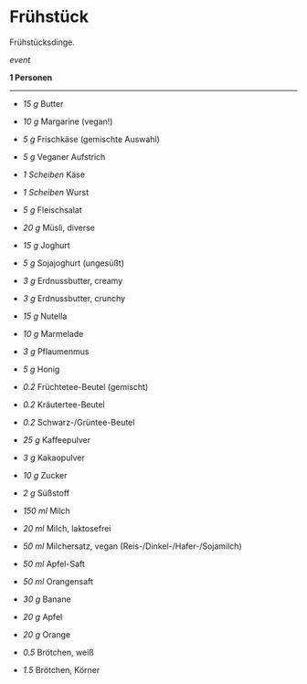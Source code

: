 # Frühstück

Frühstücksdinge.

*event*

**1 Personen**

---

- *15 g* Butter
- *10 g* Margarine (vegan!)
- *5 g* Frischkäse (gemischte Auswahl)
- *5 g* Veganer Aufstrich

- *1 Scheiben* Käse
- *1 Scheiben* Wurst
- *5 g* Fleischsalat

- *20 g* Müsli, diverse
- *15 g* Joghurt
- *5 g* Sojajoghurt (ungesüßt)

- *3 g* Erdnussbutter, creamy
- *3 g* Erdnussbutter, crunchy
- *15 g* Nutella
- *10 g* Marmelade
- *3 g* Pflaumenmus
- *5 g* Honig

- *0.2* Früchtetee-Beutel (gemischt)
- *0.2* Kräutertee-Beutel
- *0.2* Schwarz-/Grüntee-Beutel
- *25 g* Kaffeepulver
- *3 g* Kakaopulver
- *10 g* Zucker
- *2 g* Süßstoff

- *150 ml* Milch
- *20 ml* Milch, laktosefrei
- *50 ml* Milchersatz, vegan (Reis-/Dinkel-/Hafer-/Sojamilch)
- *50 ml* Apfel-Saft
- *50 ml* Orangensaft

- *30 g* Banane
- *20 g* Apfel
- *20 g* Orange

- *0.5* Brötchen, weiß
- *1.5* Brötchen, Körner